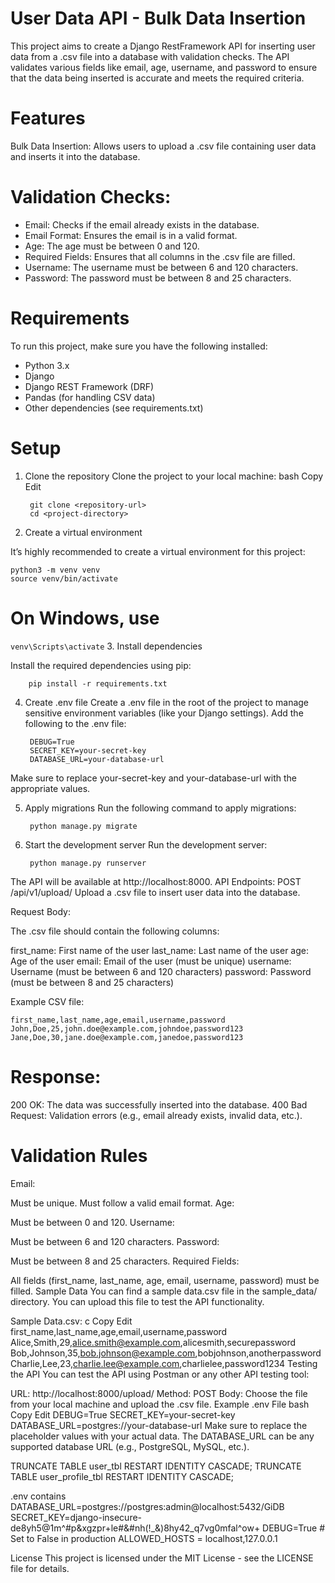 
User Data API - Bulk Data Insertion
===================================
This project aims to create a Django RestFramework API for inserting user data from a .csv file into a database with validation checks. The API validates various fields like email, age, username, and password to ensure that the data being inserted is accurate and meets the required criteria.

Features
========
Bulk Data Insertion: Allows users to upload a .csv file containing user data and inserts it into the database.

Validation Checks:
==================

* Email: Checks if the email already exists in the database.
* Email Format: Ensures the email is in a valid format.
* Age: The age must be between 0 and 120.
* Required Fields: Ensures that all columns in the .csv file are filled.
* Username: The username must be between 6 and 120 characters.
* Password: The password must be between 8 and 25 characters.
  
Requirements
============
To run this project, make sure you have the following installed:

* Python 3.x
* Django
* Django REST Framework (DRF)
* Pandas (for handling CSV data)
* Other dependencies (see requirements.txt)

Setup
=====
1. Clone the repository
  Clone the project to your local machine:
     bash Copy Edit

        git clone <repository-url>
        cd <project-directory>

3. Create a virtual environment
   
  It’s highly recommended to create a virtual environment for this project:

    python3 -m venv venv
    source venv/bin/activate 
# On Windows, use 
`venv\Scripts\activate`
3. Install dependencies

Install the required dependencies using pip:

        pip install -r requirements.txt
        
4. Create .env file
Create a .env file in the root of the project to manage sensitive environment variables (like your Django settings). Add the following to the .env file:

        DEBUG=True
        SECRET_KEY=your-secret-key
        DATABASE_URL=your-database-url
Make sure to replace your-secret-key and your-database-url with the appropriate values.

5. Apply migrations
Run the following command to apply migrations:

        python manage.py migrate
6. Start the development server
Run the development server:

        python manage.py runserver

The API will be available at http://localhost:8000.
API Endpoints:
POST /api/v1/upload/
Upload a .csv file to insert user data into the database.

Request Body:

The .csv file should contain the following columns:

first_name: First name of the user
last_name: Last name of the user
age: Age of the user
email: Email of the user (must be unique)
username: Username (must be between 6 and 120 characters)
password: Password (must be between 8 and 25 characters)

Example CSV file:

    first_name,last_name,age,email,username,password
    John,Doe,25,john.doe@example.com,johndoe,password123
    Jane,Doe,30,jane.doe@example.com,janedoe,password123
    
Response:
=========
  200 OK: The data was successfully inserted into the database.
  400 Bad Request: Validation errors (e.g., email already exists, invalid data, etc.).
  
Validation Rules
=================
Email:

Must be unique.
Must follow a valid email format.
Age:

Must be between 0 and 120.
Username:

Must be between 6 and 120 characters.
Password:

Must be between 8 and 25 characters.
Required Fields:

All fields (first_name, last_name, age, email, username, password) must be filled.
Sample Data
You can find a sample data.csv file in the sample_data/ directory. You can upload this file to test the API functionality.

Sample Data.csv:
c
Copy
Edit
first_name,last_name,age,email,username,password
Alice,Smith,29,alice.smith@example.com,alicesmith,securepassword
Bob,Johnson,35,bob.johnson@example.com,bobjohnson,anotherpassword
Charlie,Lee,23,charlie.lee@example.com,charlielee,password1234
Testing the API
You can test the API using Postman or any other API testing tool:

URL: http://localhost:8000/upload/
Method: POST
Body: Choose the file from your local machine and upload the .csv file.
Example .env File
bash
Copy
Edit
DEBUG=True
SECRET_KEY=your-secret-key
DATABASE_URL=postgres://your-database-url
Make sure to replace the placeholder values with your actual data. The DATABASE_URL can be any supported database URL (e.g., PostgreSQL, MySQL, etc.).

TRUNCATE TABLE user_tbl RESTART IDENTITY CASCADE;
TRUNCATE TABLE user_profile_tbl RESTART IDENTITY CASCADE;

.env contains
DATABASE_URL=postgres://postgres:admin@localhost:5432/GiDB
SECRET_KEY=django-insecure-de8yh5@1m^#p&xgzpr+le#&#nh(!_&)8hy42_q7vg0mfal^ow+
DEBUG=True # Set to False in production
ALLOWED_HOSTS = localhost,127.0.0.1

License
This project is licensed under the MIT License - see the LICENSE file for details.
